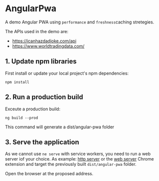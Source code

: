 # AngularPwa

A demo Angular PWA using `performance` and `freshness`caching stretegies.

The APIs used in the demo are:

- https://icanhazdadjoke.com/api
- https://www.worldtradingdata.com/

## 1. Update npm libraries

First install or update your local project's npm dependencies:

```npm install```

## 2. Run a production build

Exceute a production build:

``` ng build --prod ```

This command will generate a dist/angular-pwa folder

## 3. Serve the application

As we cannot use `ne serve` with service workers, you need to run a web server iof your choice. As example: [http server](https://www.npmjs.com/package/http-server) or the [web server](https://chrome.google.com/webstore/detail/web-server-for-chrome/ofhbbkphhbklhfoeikjpcbhemlocgigb?hl=en) Chrome extension and target the previously built `dist/angular-pwa` folder.

Open the browser at the proposed address.

